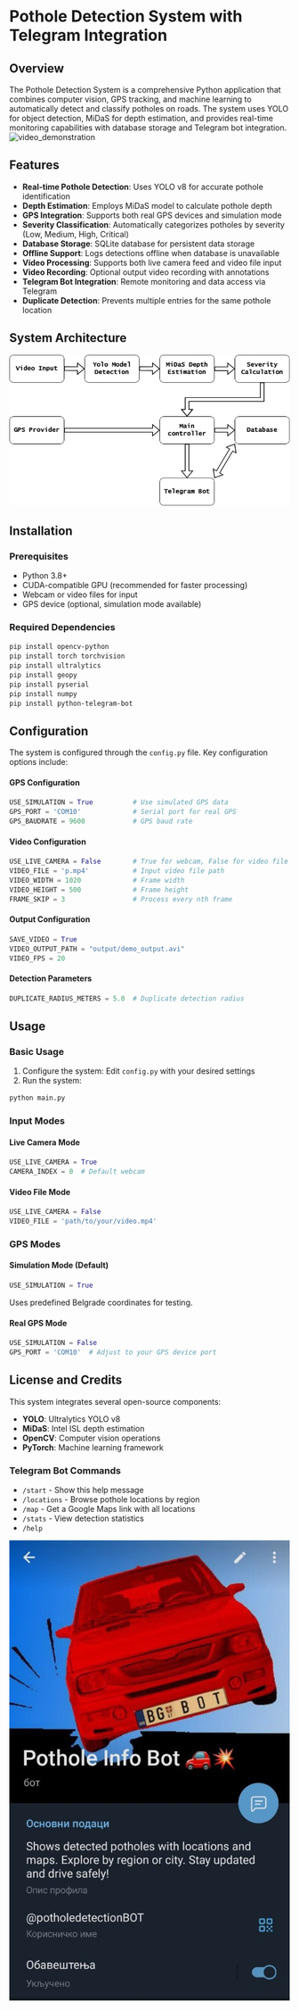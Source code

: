 # Pothole Detection System with Telegram Integration

## Overview

The Pothole Detection System is a comprehensive Python application that combines computer vision, GPS tracking, and machine learning to automatically detect and classify potholes on roads. The system uses YOLO for object detection, MiDaS for depth estimation, and provides real-time monitoring capabilities with database storage and Telegram bot integration.
![video_demonstration](https://github.com/user-attachments/assets/7018d829-79f0-4ca2-a355-2ac7560b2162)

## Features

- **Real-time Pothole Detection**: Uses YOLO v8 for accurate pothole identification  
- **Depth Estimation**: Employs MiDaS model to calculate pothole depth  
- **GPS Integration**: Supports both real GPS devices and simulation mode  
- **Severity Classification**: Automatically categorizes potholes by severity (Low, Medium, High, Critical)  
- **Database Storage**: SQLite database for persistent data storage  
- **Offline Support**: Logs detections offline when database is unavailable  
- **Video Processing**: Supports both live camera feed and video file input  
- **Video Recording**: Optional output video recording with annotations  
- **Telegram Bot Integration**: Remote monitoring and data access via Telegram  
- **Duplicate Detection**: Prevents multiple entries for the same pothole location  

## System Architecture

![Diagram.](imgs/Dijagram.png "Diagram.")

## Installation

### Prerequisites

- Python 3.8+  
- CUDA-compatible GPU (recommended for faster processing)  
- Webcam or video files for input  
- GPS device (optional, simulation mode available)  

### Required Dependencies

```bash
pip install opencv-python
pip install torch torchvision
pip install ultralytics
pip install geopy
pip install pyserial
pip install numpy
pip install python-telegram-bot
```

## Configuration

The system is configured through the `config.py` file. Key configuration options include:

#### GPS Configuration

```python
USE_SIMULATION = True          # Use simulated GPS data
GPS_PORT = 'COM10'             # Serial port for real GPS
GPS_BAUDRATE = 9600            # GPS baud rate
```

#### Video Configuration

```python
USE_LIVE_CAMERA = False        # True for webcam, False for video file
VIDEO_FILE = 'p.mp4'           # Input video file path
VIDEO_WIDTH = 1020             # Frame width
VIDEO_HEIGHT = 500             # Frame height
FRAME_SKIP = 3                 # Process every nth frame
```

#### Output Configuration

```python
SAVE_VIDEO = True
VIDEO_OUTPUT_PATH = "output/demo_output.avi"
VIDEO_FPS = 20
```

#### Detection Parameters

```python
DUPLICATE_RADIUS_METERS = 5.0  # Duplicate detection radius
```

## Usage

### Basic Usage

1. Configure the system: Edit `config.py` with your desired settings  
2. Run the system:

```bash
python main.py
```

### Input Modes

#### Live Camera Mode

```python
USE_LIVE_CAMERA = True
CAMERA_INDEX = 0  # Default webcam
```

#### Video File Mode

```python
USE_LIVE_CAMERA = False
VIDEO_FILE = 'path/to/your/video.mp4'
```

### GPS Modes

#### Simulation Mode (Default)

```python
USE_SIMULATION = True
```

Uses predefined Belgrade coordinates for testing.

#### Real GPS Mode

```python
USE_SIMULATION = False
GPS_PORT = 'COM10'  # Adjust to your GPS device port
```

## License and Credits




This system integrates several open-source components:

- **YOLO**: Ultralytics YOLO v8  
- **MiDaS**: Intel ISL depth estimation  
- **OpenCV**: Computer vision operations  
- **PyTorch**: Machine learning framework  


### Telegram Bot Commands

- `/start` - Show this help message  
- `/locations` - Browse pothole locations by region  
- `/map` - Get a Google Maps link with all locations  
- `/stats` - View detection statistics  
- `/help`

[![Telegram bot screenshot.](imgs/photo_2025-06-12_00-26-59.jpg "Telegram bot screenshot.")](https://t.me/potholedetectionBOT)
